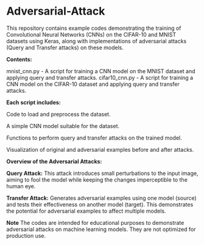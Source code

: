 # Adversarial-Attack

This repository contains example codes demonstrating the training of Convolutional Neural Networks (CNNs) on the CIFAR-10 and MNIST datasets using Keras, along with implementations of adversarial attacks (Query and Transfer attacks) on these models.


**Contents:**

mnist_cnn.py - A script for training a CNN model on the MNIST dataset and applying query and transfer attacks.
cifar10_cnn.py - A script for training a CNN model on the CIFAR-10 dataset and applying query and transfer attacks.


**Each script includes:**

Code to load and preprocess the dataset.

A simple CNN model suitable for the dataset.

Functions to perform query and transfer attacks on the trained model.

Visualization of original and adversarial examples before and after attacks.


**Overview of the Adversarial Attacks:**

**Query Attack:** This attack introduces small perturbations to the input image, aiming to fool the model while keeping the changes imperceptible to the human eye.

**Transfer Attack:** Generates adversarial examples using one model (source) and tests their effectiveness on another model (target). This demonstrates the potential for adversarial examples to affect multiple models.

**Note**
The codes are intended for educational purposes to demonstrate adversarial attacks on machine learning models. They are not optimized for production use.
